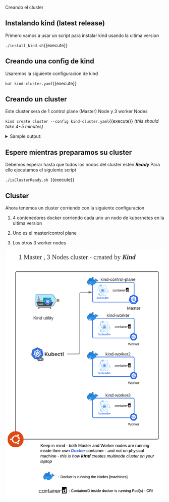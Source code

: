 Creando el cluster 

## Instalando kind (latest release)

Primero vamos a usar un script para instalar kind usando la ultima version

`./install_kind.sh`{{execute}}

## Creando una config de  kind 

Usaremos la siguiente configuracion de kind 

`bat kind-cluster.yaml`{{execute}}

## Creando un cluster

Este cluster sera de 1 control plane (Master) Node y 3 worker Nodes

`kind create cluster --config kind-cluster.yaml`{{execute}} *(this should take 4~5 minutes)*

<details>
  <summary>Sample output: </summary>
  
```
master $ kind create cluster --config kind-cluster.yaml
Creating cluster "kind" ...
 ✓ Ensuring node image (kindest/node:v1.19.1) 🖼
 ✓ Preparing nodes 📦 📦 📦 📦
 ✓ Writing configuration 📜
 ✓ Starting control-plane 🕹️
 ✓ Installing CNI 🔌
 ✓ Installing StorageClass 💾
 ✓ Joining worker nodes 🚜
Set kubectl context to "kind-kind"
You can now use your cluster with:

kubectl cluster-info --context kind-kind

Have a question, bug, or feature request? Let us know! https://kind.sigs.k8s.io/#community 🙂
```       
</details>

## Espere mientras preparamos su cluster 

Debemos esperar hasta que todos los nodos del cluster esten  ***Ready***
Para ello ejecutamos el siguiente script 

`./isClusterReady.sh `{{execute}}

## Cluster

Ahora tenemos un cluster corriendo con la siguiente configuracion 

1. 4 contenedores docker corriendo cada uno un nodo de kubernetes en la ultima version  
2. Uno es el  master/control plane
    
3. Los otros 3 worker nodes 


![](./assets/KIND-1.png)
